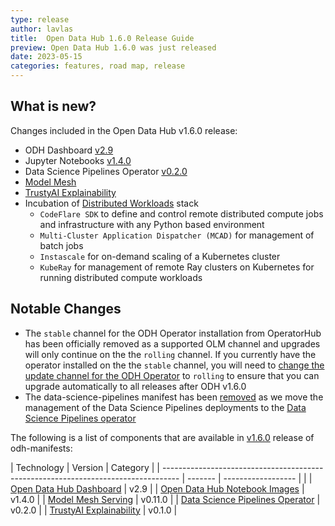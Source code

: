 ```yaml
---
type: release
author: lavlas
title:  Open Data Hub 1.6.0 Release Guide
preview: Open Data Hub 1.6.0 was just released
date: 2023-05-15
categories: features, road map, release
---
```


What is new?
------
Changes included in the Open Data Hub v1.6.0 release:
* ODH Dashboard [v2.9](https://github.com/opendatahub-io/odh-dashboard/releases/tag/v2.9.0) 
* Jupyter Notebooks [v1.4.0](https://github.com/opendatahub-io/notebooks/releases/tag/v1.4.0)
* Data Science Pipelines Operator [v0.2.0](https://github.com/opendatahub-io/data-science-pipelines-operator/releases/tag/v0.2.0)
* [Model Mesh](https://github.com/opendatahub-io/modelmesh-serving)
* [TrustyAI Explainability](https://github.com/trustyai-explainability/trustyai-explainability)
* Incubation of [Distributed Workloads](../2023-05-19-docs-distributedworkloads) stack
  * `CodeFlare SDK` to define and control remote distributed compute jobs and infrastructure with any Python based environment
  * `Multi-Cluster Application Dispatcher (MCAD)` for management of batch jobs
  * `Instascale` for on-demand scaling of a Kubernetes cluster
  * `KubeRay` for management of remote Ray clusters on Kubernetes for running distributed compute workloads


Notable Changes
------
* The `stable` channel for the ODH Operator installation from OperatorHub has been officially removed as a supported OLM channel and upgrades will only continue on the the `rolling` channel. If you currently have the operator installed on the the `stable` channel, you will need to [change the update channel for the ODH Operator](https://docs.openshift.com/container-platform/4.12/operators/admin/olm-upgrading-operators.html#olm-changing-update-channel_olm-upgrading-operators) to `rolling` to ensure that you can upgrade automatically to all releases after ODH v1.6.0
* The data-science-pipelines manifest has been [removed](https://github.com/opendatahub-io/odh-manifests/pull/737) as we move the management of the Data Science Pipelines deployments to the [Data Science Pipelines operator](https://github.com/opendatahub-io/data-science-pipelines-operator)


The following is a list of components that are available in [v1.6.0](https://github.com/opendatahub-io/odh-manifests/releases/tag/v1.6.0) release of odh-manifests:

| Technology                                                                         | Version | Category           |
| ---------------------------------------------------------------------------------- | ------- | ------------------ |  |
| [Open Data Hub Dashboard](https://github.com/opendatahub-io/odh-dashboard) | v2.9 |
| [Open Data Hub Notebook Images](https://github.com/opendatahub-io/notebooks) | v1.4.0 |
| [Model Mesh Serving](https://github.com/opendatahub-io/modelmesh-serving) | v0.11.0 |
| [Data Science Pipelines Operator](https://github.com/opendatahub-io/data-science-pipelines-operator) | v0.2.0 |
| [TrustyAI Explainability](https://github.com/trustyai-explainability/trustyai-explainability) | v0.1.0 |
